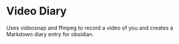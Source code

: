 # Video Diary

Uses videosnap and ffmpeg to record a video of you and creates a Markdown diary entry for obsidian.


